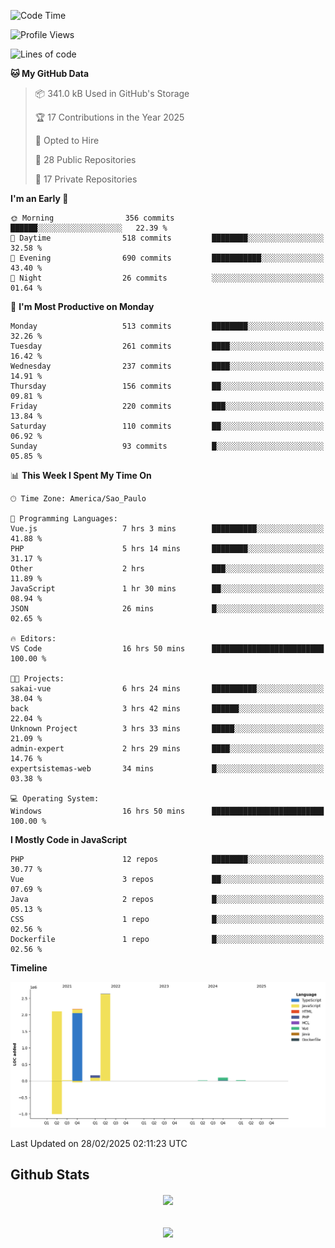  
<!--START_SECTION:waka-->
![Code Time](http://img.shields.io/badge/Code%20Time-1%2C819%20hrs%2016%20mins-blue)

![Profile Views](http://img.shields.io/badge/Profile%20Views-0-blue)

![Lines of code](https://img.shields.io/badge/From%20Hello%20World%20I%27ve%20Written-7.2%20million%20lines%20of%20code-blue)

**🐱 My GitHub Data** 

> 📦 341.0 kB Used in GitHub's Storage 
 > 
> 🏆 17 Contributions in the Year 2025
 > 
> 💼 Opted to Hire
 > 
> 📜 28 Public Repositories 
 > 
> 🔑 17 Private Repositories 
 > 
**I'm an Early 🐤** 

```text
🌞 Morning                356 commits         ██████░░░░░░░░░░░░░░░░░░░   22.39 % 
🌆 Daytime                518 commits         ████████░░░░░░░░░░░░░░░░░   32.58 % 
🌃 Evening                690 commits         ███████████░░░░░░░░░░░░░░   43.40 % 
🌙 Night                  26 commits          ░░░░░░░░░░░░░░░░░░░░░░░░░   01.64 % 
```
📅 **I'm Most Productive on Monday** 

```text
Monday                   513 commits         ████████░░░░░░░░░░░░░░░░░   32.26 % 
Tuesday                  261 commits         ████░░░░░░░░░░░░░░░░░░░░░   16.42 % 
Wednesday                237 commits         ████░░░░░░░░░░░░░░░░░░░░░   14.91 % 
Thursday                 156 commits         ██░░░░░░░░░░░░░░░░░░░░░░░   09.81 % 
Friday                   220 commits         ███░░░░░░░░░░░░░░░░░░░░░░   13.84 % 
Saturday                 110 commits         ██░░░░░░░░░░░░░░░░░░░░░░░   06.92 % 
Sunday                   93 commits          █░░░░░░░░░░░░░░░░░░░░░░░░   05.85 % 
```


📊 **This Week I Spent My Time On** 

```text
🕑︎ Time Zone: America/Sao_Paulo

💬 Programming Languages: 
Vue.js                   7 hrs 3 mins        ██████████░░░░░░░░░░░░░░░   41.88 % 
PHP                      5 hrs 14 mins       ████████░░░░░░░░░░░░░░░░░   31.17 % 
Other                    2 hrs               ███░░░░░░░░░░░░░░░░░░░░░░   11.89 % 
JavaScript               1 hr 30 mins        ██░░░░░░░░░░░░░░░░░░░░░░░   08.94 % 
JSON                     26 mins             █░░░░░░░░░░░░░░░░░░░░░░░░   02.65 % 

🔥 Editors: 
VS Code                  16 hrs 50 mins      █████████████████████████   100.00 % 

🐱‍💻 Projects: 
sakai-vue                6 hrs 24 mins       ██████████░░░░░░░░░░░░░░░   38.04 % 
back                     3 hrs 42 mins       ██████░░░░░░░░░░░░░░░░░░░   22.04 % 
Unknown Project          3 hrs 33 mins       █████░░░░░░░░░░░░░░░░░░░░   21.09 % 
admin-expert             2 hrs 29 mins       ████░░░░░░░░░░░░░░░░░░░░░   14.76 % 
expertsistemas-web       34 mins             █░░░░░░░░░░░░░░░░░░░░░░░░   03.38 % 

💻 Operating System: 
Windows                  16 hrs 50 mins      █████████████████████████   100.00 % 
```

**I Mostly Code in JavaScript** 

```text
PHP                      12 repos            ████████░░░░░░░░░░░░░░░░░   30.77 % 
Vue                      3 repos             ██░░░░░░░░░░░░░░░░░░░░░░░   07.69 % 
Java                     2 repos             █░░░░░░░░░░░░░░░░░░░░░░░░   05.13 % 
CSS                      1 repo              █░░░░░░░░░░░░░░░░░░░░░░░░   02.56 % 
Dockerfile               1 repo              █░░░░░░░░░░░░░░░░░░░░░░░░   02.56 % 
```



**Timeline**

![Lines of Code chart](https://raw.githubusercontent.com/MaueDev/MaueDev/main/assets/bar_graph.png)


 Last Updated on 28/02/2025 02:11:23 UTC
<!--END_SECTION:waka-->

## Github Stats  
<div align="center"><img src="https://github-readme-stats.vercel.app/api/top-langs/?username=MaueDev&hide_border=true&layout=compact" align="center" /></div>  

<br/>  

<br/>  

<div align="center">
<img src="https://komarev.com/ghpvc/?username=MaueDev&&style=flat-square" align="center" />
</div>  
  
